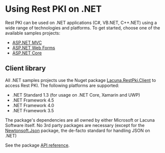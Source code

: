 ﻿# Using Rest PKI on .NET

Rest PKI can be used on .NET applications (C#, VB.NET, C++.NET) using a wide range of technologies and platforms.
To get started, choose one of the available samples projects:

* [ASP.NET MVC](mvc.md)
* [ASP.NET Web Forms](web-forms.md)
* [ASP.NET Core](netcore.md)
 
## Client library

All .NET samples projects use the Nuget package [Lacuna.RestPki.Client](https://www.nuget.org/packages/Lacuna.RestPki.Client/)
to access Rest PKI. The following platforms are supported:

* .NET Standard 1.3 (for usage on .NET Core, Xamarin and UWP)
* .NET Framework 4.5
* .NET Framework 4.0
* .NET Framework 3.5

The package's dependencies are all owned by either Microsoft or Lacuna Software itself. No 3rd party packages are
necessary (except for the [Newtonsoft.Json](https://www.nuget.org/packages/Newtonsoft.Json/) package, the de-facto
standard for handling JSON on .NET)

See the package [API reference](xref:Lacuna.RestPki.Client).
